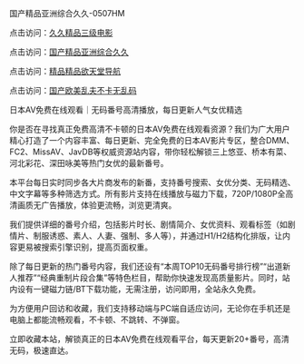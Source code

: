 国产精品亚洲综合久久-0507HM

点击访问：<a href="https://rtj-3zo.pages.dev/">久久精品三级电影</a>

点击访问：<a href="https://bered.pages.dev/">国产精品亚洲综合久久</a>

点击访问：<a href="https://fdhf-454.pages.dev/">精品精品欲天堂导航</a>

点击访问：<a href="https://gfd-5xg.pages.dev/">国产欧美乱夫不卡无乱码</a>

日本AV免费在线观看｜无码番号高清播放，每日更新人气女优精选

你是否在寻找真正免费高清不卡顿的日本AV免费在线观看资源？我们为广大用户精心打造了一个内容丰富、每日更新、完全免费的日本AV影片专区，整合DMM、FC2、MissAV、JavDB等权威资源站内容，带你轻松解锁三上悠亚、桥本有菜、河北彩花、深田咏美等热门女优的最新番号。

本平台每日实时同步各大片商发布的新番，支持番号搜索、女优分类、无码精选、中文字幕等多种筛选方式。所有影片支持在线播放与磁力下载，720P/1080P全高清画质无广告播放，体验更流畅，浏览更清爽。

我们提供详细的番号介绍，包括影片时长、剧情简介、女优资料、观看标签（如剧情片、制服诱惑、素人、人妻、强制、多人等），并通过H1/H2结构化排版，让内容更易被搜索引擎识别，提高页面权重。

除了每日更新的热门番号内容，我们还设有“本周TOP10无码番号排行榜”“出道新人推荐”“经典重制片段合集”等特色栏目，帮助你快速发现高质量影片。同时，站内设有一键磁力链/BT下载功能，无需注册，访问即用，全站永久免费。

为方便用户回访和收藏，我们支持移动端与PC端自适应访问，无论你在手机还是电脑上都能流畅观看，不卡顿、不跳转、不弹窗。

立即收藏本站，解锁真正的日本AV免费在线观看平台，每天更新20+番号，高清无码，极速直达。

<span style="display:none;">[Canonical link](）</span>
